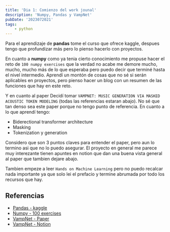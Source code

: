 ```yaml
---
title: 'Dia 1: Comienzo del work jounal'
description: 'Numpy, Pandas y VampNet'
pubDate: '2023072021'
tags:
    - python
---
```



Para el aprendizaje de **pandas** tome el curso que ofrece kaggle, despues tengo que profundizar más pero lo pienso hacerlo con proyectos.

En cuanto a **numpy** como ya tenia cierto conocimiento me propuse hacer el reto de `100 numpy exercises` que la verdad no acabe me demore mucho, mucho, mucho más de lo que esperaba pero puedo decir que terminé hasta el nivel intermedio. Aprendí un montón de cosas que no sé si serán aplicables en proyectos, pero pienso hacer un blog con un resumen de las funciones que hay en este reto.

Y en cuanto al paper Decidí tomar `VAMPNET: MUSIC GENERATION VIA MASKED ACOUSTIC TOKEN MODELING` (todas las referencias estaran abajo). No sé que tan denso sea este paper porque no tengo punto de referencia. En cuanto a lo que aprendí tengo:
 - Biderectional transformer architecture
 - Masking
 - Tokenization y generation

Considero que son 3 puntos claves para entender el paper, pero aun lo termino asi que no lo puedo asegurar. El proyecto en general me parece muy interezante tienen apuntes en notion que dan una buena vista general al paper que tambien dejare abajo.

Tambien empeze a leer `Hands on Machine Learning` pero no puedo recalcar nada importante ya que solo lei el prefacio y termine abrumada por todo los recursos que hay.

## Referencias
- [Pandas - kaggle](https://www.kaggle.com/learn/pandas)
- [Numpy - 100 exercises](https://github.com/rougier/numpy-100/tree/master)
- [VampNet - Paper](https://arxiv.org/abs/2307.04686v2)
- [VampNet - Notion](https://hugo-does-things.notion.site/VampNet-Music-Generation-via-Masked-Acoustic-Token-Modeling-e37aabd0d5f1493aa42c5711d0764b33)